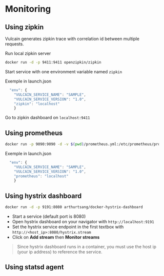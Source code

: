 # Monitoring

## Using zipkin

Vulcain generates zipkin trace with correlation id between multiple requests.

Run local zipkin server

```bash
docker run -d -p 9411:9411 openzipkin/zipkin
```

Start service with one environment variable named ```zipkin```

Exemple in launch.json

```js
  "env": {
    "VULCAIN_SERVICE_NAME": "SAMPLE",
    "VULCAIN_SERVICE_VERSION": "1.0",
    "zipkin": "localhost"
    }
```

Go to zipkin dashboard on ```localhost:9411```

## Using prometheus

```bash
docker run -p 9090:9090 -d -v $(pwd)/prometheus.yml:/etc/prometheus/prometheus.yml prom/prometheus
````

Exemple in launch.json

```js
  "env": {
    "VULCAIN_SERVICE_NAME": "SAMPLE",
    "VULCAIN_SERVICE_VERSION": "1.0",
    "prometheus": "localhost"
    }
```

## Using hystrix dashboard

```bash
docker run -d -p 9191:8080 arthurtsang/docker-hystrix-dashboard
```

- Start a service (default port is 8080)
- Open hystrix dashboard on your navigator with ```http://localhost:9191```
- Set the hystrix service endpoint in the first textbox with ```http://<host_ip>:8080/hystrix.stream```
- Click on __Add stream__ then __Monitor streams__

> Since hystrix dashboard runs in a container, you must use the host ip (your ip address) to reference the service.

## Using statsd agent

